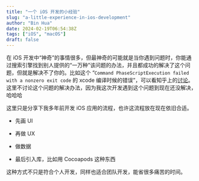 ```yaml
---
title: "一个 iOS 开发的小经验"
slug: "a-little-experience-in-ios-development"
author: "Bin Hua"
date: 2024-02-19T06:54:38Z
tags: ["iOS", "macOS"]
draft: false
---
```


在 iOS 开发中“神奇”的事情很多，但最神奇的可能就是当你遇到问题时，你能通过搜索引擎找到别人提供的“一万种”该问题的办法，并且都成功的解决了这个问题，但就是解决不了你的。比如这个 “`Command PhaseScriptExecution failed with a nonzero exit code` 的 xcode 编译时候的错误”，可以看知乎上的[讨论](https://zhuanlan.zhihu.com/p/661790112)。这里不讨论这个问题的解决办法，因为我这次开发遇到这个问题到现在还没解决，哈哈哈

这里只是分享下我多年前开发 iOS 应用的流程，也许这流程放在现在依旧合适。

- 先画 UI

- 再做 UX

- 做数据

- 最后引入库，比如用 Cocoapods 这种东西

这种方式不只是符合个人开发，同样也适合团队开发，能省很多痛苦的时间。